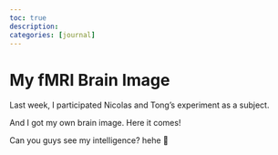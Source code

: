 ```yaml
---
toc: true
description:
categories: [journal]
---
```

# My fMRI Brain Image

Last week, I participated Nicolas and Tong’s experiment as a subject.

And I got my own brain image. Here it comes!

Can you guys see my intelligence? hehe 🙂